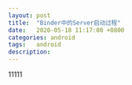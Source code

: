 ```yaml
---
layout: post
title:  "Binder中的Server启动过程"
date:   2020-05-18 11:17:00 +0800
categories: android
tags:   android
description:
---
```

11111
